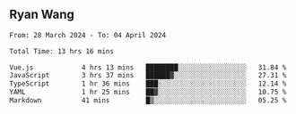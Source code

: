 ## Ryan Wang

<!--START_SECTION:waka-->

```txt
From: 28 March 2024 - To: 04 April 2024

Total Time: 13 hrs 16 mins

Vue.js            4 hrs 13 mins   ████████░░░░░░░░░░░░░░░░░   31.84 %
JavaScript        3 hrs 37 mins   ██████▓░░░░░░░░░░░░░░░░░░   27.31 %
TypeScript        1 hr 36 mins    ███░░░░░░░░░░░░░░░░░░░░░░   12.14 %
YAML              1 hr 25 mins    ██▓░░░░░░░░░░░░░░░░░░░░░░   10.75 %
Markdown          41 mins         █▒░░░░░░░░░░░░░░░░░░░░░░░   05.25 %
```

<!--END_SECTION:waka-->
